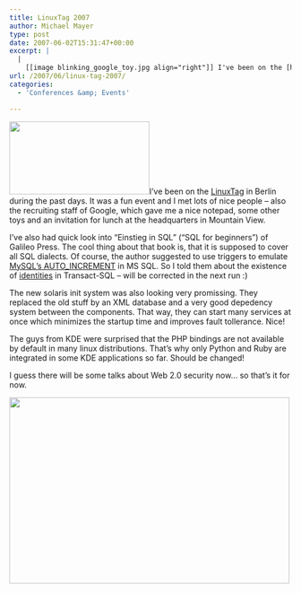 ```yaml
---
title: LinuxTag 2007
author: Michael Mayer
type: post
date: 2007-06-02T15:31:47+00:00
excerpt: |
  |
    [[image blinking_google_toy.jpg align="right"]] I've been on the [http://www.linuxtag.org/2007/ LinuxTag] in Berlin during the past days. It was a fun event and I met lots of nice people - also the recruiting staff of Google, which gave me a nice notepad, some other toys and an invitation for lunch at the headquarters in Mountain View.
url: /2007/06/linux-tag-2007/
categories:
  - 'Conferences &amp; Events'

---
```

[<img class="alignright size-full wp-image-766" title="Blinking Google Toy" src="http://www.nulldevice.de/wp-content/uploads/2008/04/blinking_google_toy.jpg" alt="" width="250" height="130" />][1]I&#8217;ve been on the [LinuxTag][2] in Berlin during the past days. It was a fun event and I met lots of nice people &#8211; also the recruiting staff of Google, which gave me a nice notepad, some other toys and an invitation for lunch at the headquarters in Mountain View.

I&#8217;ve also had quick look into &#8220;Einstieg in SQL&#8221; (&#8220;SQL for beginners&#8221;) of Galileo Press. The cool thing about that book is, that it is supposed to cover all SQL dialects. Of course, the author suggested to use triggers to emulate [MySQL&#8217;s AUTO_INCREMENT][3] in MS SQL. So I told them about the existence of [identities][4] in Transact-SQL &#8211; will be corrected in the next run :)

The new solaris init system was also looking very promissing. They replaced the old stuff by an XML database and a very good depedency system between the components. That way, they can start many services at once which minimizes the startup time and improves fault tollerance. Nice!

The guys from KDE were surprised that the PHP bindings are not available by default in many linux distributions. That&#8217;s why only Python and Ruby are integrated in some KDE applications so far. Should be changed!

I guess there will be some talks about Web 2.0 security now&#8230; so that&#8217;s it for now.

[<img class="aligncenter size-medium wp-image-767" title="Linux Tag 2007 - IBM Stand" src="http://www.nulldevice.de/wp-content/uploads/2008/04/linux_tag.jpg" alt="" width="500" height="332" />][5]

 [1]: http://www.nulldevice.de/wp-content/uploads/2008/04/blinking_google_toy.jpg
 [2]: http://www.linuxtag.org/2007/
 [3]: http://dev.mysql.com/doc/refman/4.1/en/example-auto-increment.html
 [4]: http://msdn2.microsoft.com/en-us/library/aa933196(SQL.80).aspx
 [5]: http://www.nulldevice.de/wp-content/uploads/2008/04/linux_tag.jpg